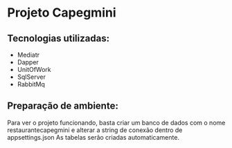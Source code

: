 ﻿# Projeto Capegmini

## Tecnologias utilizadas:

- Mediatr
- Dapper
- UnitOfWork
- SqlServer
- RabbitMq

## Preparação de ambiente:
Para ver o projeto funcionando, basta criar um banco de dados com o nome restaurantecapegmini e alterar a string de conexão dentro de appsettings.json
As tabelas serão criadas automaticamente.
